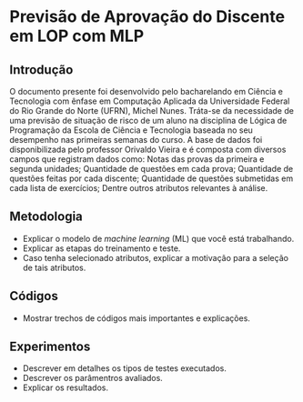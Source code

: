 # Previsão de Aprovação do Discente em LOP com MLP

## Introdução

  O documento presente foi desenvolvido pelo bacharelando em Ciência e Tecnologia com ênfase em Computação Aplicada da Universidade Federal do Rio Grande do Norte (UFRN), Michel Nunes.
  Tráta-se da necessidade de uma previsão de situação de risco de um aluno na disciplina de Lógica de Programação da Escola de Ciência e Tecnologia baseada no seu desempenho nas primeiras semanas do curso.
  A base de dados foi disponibilizada pelo professor Orivaldo Vieira e é composta com diversos campos que registram dados como: Notas das provas da primeira e segunda unidades; Quantidade de questões em cada prova; Quantidade de questões feitas por cada discente; Quantidade de questões submetidas em cada lista de exercícios; Dentre outros atributos relevantes à análise.

## Metodologia 

* Explicar o modelo de _machine learning_ (ML) que você está trabalhando. 
* Explicar as etapas do treinamento e teste. 
* Caso tenha selecionado atributos, explicar a motivação para a seleção de tais atributos. 

## Códigos 

* Mostrar trechos de códigos mais importantes e explicações.  

## Experimentos 

* Descrever em detalhes os tipos de testes executados. 
* Descrever os parâmentros avaliados. 
* Explicar os resultados. 
